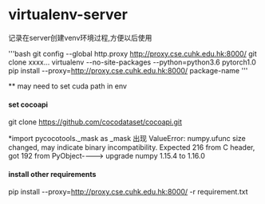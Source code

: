 # virtualenv-server
记录在server创建venv环境过程,方便以后使用

'''bash
    git config --global http.proxy http://proxy.cse.cuhk.edu.hk:8000/
    git clone xxxx...
    virtualenv --no-site-packages --python=python3.6 pytorch1.0
    pip install --proxy=http://proxy.cse.cuhk.edu.hk:8000/ package-name
'''


** may need to set cuda path in env

#### set cocoapi
  git clone https://github.com/cocodataset/cocoapi.git

*import pycocotools._mask as _mask 出现 ValueError: numpy.ufunc size changed, may indicate binary incompatibility. Expected 216 from C header, got 192 from PyObject----> upgrade numpy 1.15.4 to 1.16.0

#### install other requirements
  pip install --proxy=http://proxy.cse.cuhk.edu.hk:8000/ -r requirement.txt
